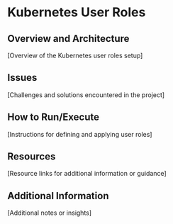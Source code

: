# Kubernetes User Roles

## Overview and Architecture
[Overview of the Kubernetes user roles setup]

## Issues
[Challenges and solutions encountered in the project]

## How to Run/Execute
[Instructions for defining and applying user roles]

## Resources
[Resource links for additional information or guidance]

## Additional Information
[Additional notes or insights]
